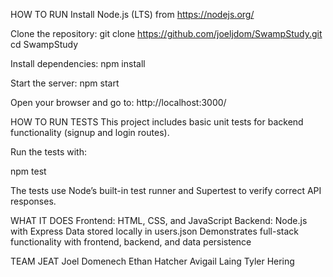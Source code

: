 HOW TO RUN
Install Node.js (LTS) from https://nodejs.org/

Clone the repository:
git clone https://github.com/joeljdom/SwampStudy.git
cd SwampStudy

Install dependencies:
npm install

Start the server:
npm start

Open your browser and go to:
http://localhost:3000/



HOW TO RUN TESTS
This project includes basic unit tests for backend functionality (signup and login routes).

Run the tests with:

npm test

The tests use Node’s built-in test runner and Supertest to verify correct API responses.



WHAT IT DOES
Frontend: HTML, CSS, and JavaScript
Backend: Node.js with Express
Data stored locally in users.json
Demonstrates full-stack functionality with frontend, backend, and data persistence



TEAM JEAT
Joel Domenech
Ethan Hatcher
Avigail Laing
Tyler Hering